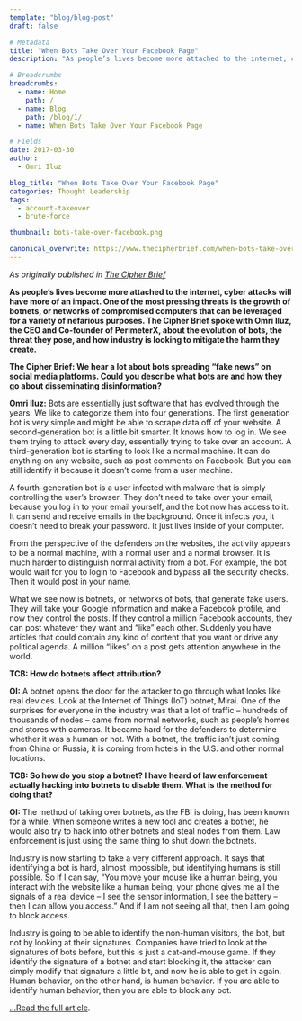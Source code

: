 ```yaml
---
template: "blog/blog-post"
draft: false

# Metadata
title: "When Bots Take Over Your Facebook Page"
description: "As people’s lives become more attached to the internet, cyber attacks will have more of an impact. One of the most pressing threats is the growth of botnets, or networks of compromised computers that can be leveraged for a variety of nefarious purposes"

# Breadcrumbs
breadcrumbs:
  - name: Home
    path: /
  - name: Blog
    path: /blog/1/
  - name: When Bots Take Over Your Facebook Page

# Fields
date: 2017-03-30
author:
  - Omri Iluz

blog_title: "When Bots Take Over Your Facebook Page"
categories: Thought Leadership
tags:
  - account-takeover
  - brute-force

thumbnail: bots-take-over-facebook.png

canonical_overwrite: https://www.thecipherbrief.com/when-bots-take-over-your-facebook-page
---
```


_As originally published in [The Cipher Brief](https://www.thecipherbrief.com/when-bots-take-over-your-facebook-page)_

**As people’s lives become more attached to the internet, cyber attacks will have more of an impact. One of the most pressing threats is the growth of botnets, or networks of compromised computers that can be leveraged for a variety of nefarious purposes. The Cipher Brief spoke with Omri Iluz, the CEO and Co-founder of PerimeterX, about the evolution of bots, the threat they pose, and how industry is looking to mitigate the harm they create.**

**The Cipher Brief: We hear a lot about bots spreading “fake news” on social media platforms. Could you describe what bots are and how they go about disseminating disinformation?**

**Omri Iluz:** Bots are essentially just software that has evolved through the years. We like to categorize them into four generations. The first generation bot is very simple and might be able to scrape data off of your website. A second-generation bot is a little bit smarter. It knows how to log in. We see them trying to attack every day, essentially trying to take over an account. A third-generation bot is starting to look like a normal machine. It can do anything on any website, such as post comments on Facebook. But you can still identify it because it doesn’t come from a user machine.

A fourth-generation bot is a user infected with malware that is simply controlling the user’s browser. They don’t need to take over your email, because you log in to your email yourself, and the bot now has access to it. It can send and receive emails in the background. Once it infects you, it doesn’t need to break your password. It just lives inside of your computer.

From the perspective of the defenders on the websites, the activity appears to be a normal machine, with a normal user and a normal browser. It is much harder to distinguish normal activity from a bot. For example, the bot would wait for you to login to Facebook and bypass all the security checks. Then it would post in your name.

What we see now is botnets, or networks of bots, that generate fake users. They will take your Google information and make a Facebook profile, and now they control the posts. If they control a million Facebook accounts, they can post whatever they want and “like” each other. Suddenly you have articles that could contain any kind of content that you want or drive any political agenda. A million “likes” on a post gets attention anywhere in the world.

**TCB: How do botnets affect attribution?**

**OI:** A botnet opens the door for the attacker to go through what looks like real devices. Look at the Internet of Things (IoT) botnet, Mirai. One of the surprises for everyone in the industry was that a lot of traffic – hundreds of thousands of nodes – came from normal networks, such as people’s homes and stores with cameras. It became hard for the defenders to determine whether it was a human or not. With a botnet, the traffic isn’t just coming from China or Russia, it is coming from hotels in the U.S. and other normal locations.

**TCB: So how do you stop a botnet? I have heard of law enforcement actually hacking into botnets to disable them. What is the method for doing that?**

**OI:** The method of taking over botnets, as the FBI is doing, has been known for a while. When someone writes a new tool and creates a botnet, he would also try to hack into other botnets and steal nodes from them. Law enforcement is just using the same thing to shut down the botnets.

Industry is now starting to take a very different approach. It says that identifying a bot is hard, almost impossible, but identifying humans is still possible. So if I can say, “You move your mouse like a human being, you interact with the website like a human being, your phone gives me all the signals of a real device – I see the sensor information, I see the battery – then I can allow you access.” And if I am not seeing all that, then I am going to block access.

Industry is going to be able to identify the non-human visitors, the bot, but not by looking at their signatures. Companies have tried to look at the signatures of bots before, but this is just a cat-and-mouse game. If they identify the signature of a botnet and start blocking it, the attacker can simply modify that signature a little bit, and now he is able to get in again. Human behavior, on the other hand, is human behavior. If you are able to identify human behavior, then you are able to block any bot.

[...Read the full article](https://www.thecipherbrief.com/when-bots-take-over-your-facebook-page).
